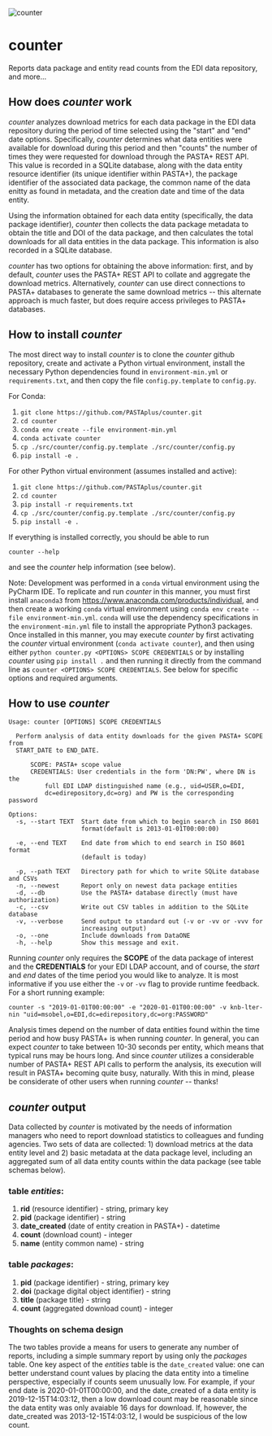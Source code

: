 ![counter](https://github.com/PASTAplus/counter/workflows/counter-build/badge.svg)

# counter
Reports data package and entity read counts from the EDI data repository, and
more...

## How does *counter* work

*counter* analyzes download metrics for each data package in the EDI data
repository during the period of time selected using the "start" and "end"
date options. Specifically, *counter* determines what data entities were
available for download during this period and then "counts" the number of
times they were requested for download through the PASTA+ REST API. This
value is recorded in a SQLite database, along with the data entity resource
identifier (its unique identifier within PASTA+), the package identifier
of the associated data package, the common name of the data enitty as found
in metadata, and the creation date and time of the data entity.

Using the information obtained for each data entity (specifically, the data
package identifier), *counter* then collects the data package metadata to
obtain the title and DOI of the data package, and then calculates the total
downloads for all data entities in the data package. This information is also
recorded in a SQLite database.

*counter* has two options for obtaining the above information: first, and by
default, *counter* uses the PASTA+ REST API to collate and aggregate the
download metrics. Alternatively, *counter* can use direct connections
to PASTA+ databases to generate the same download metrics -- this alternate
approach is much faster, but does require access privileges to PASTA+
databases.

## How to install *counter*

The most direct way to install *counter* is to clone the
*counter* github repository, create and activate a Python virtual environment,
install the necessary Python dependencies found in `environment-min.yml`
or `requirements.txt`, and then copy the file `config.py.template` to
`config.py`.

For Conda:

1. `git clone https://github.com/PASTAplus/counter.git`
1. `cd counter`
1. `conda env create --file environment-min.yml`
1. `conda activate counter`
1. `cp ./src/counter/config.py.template ./src/counter/config.py`
1. `pip install -e .`


For other Python virtual environment (assumes installed and active):

1. `git clone https://github.com/PASTAplus/counter.git`
1. `cd counter`
1. `pip install -r requirements.txt`
1. `cp ./src/counter/config.py.template ./src/counter/config.py`
1. `pip install -e .`

If everything is installed correctly, you should be able to run
```
counter --help
```
and see the *counter* help information (see below).

Note: Development was performed in a `conda` virtual environment using the
PyCharm IDE. To replicate and run *counter* in this manner, you must first
install `anaconda3` from https://www.anaconda.com/products/individual, and
then create a working `conda` virtual environment using `conda env create
--file environment-min.yml`. `conda` will use the dependency specifications in
the `environment-min.yml` file to install the appropriate Python3 packages.
Once installed in this manner, you may execute *counter* by first activating
the *counter* virtual environment (`conda activate counter`), and then using
either `python counter.py <OPTIONS> SCOPE CREDENTIALS` or by installing
*counter* using `pip install .` and then running it directly from the command
line as `counter <OPTIONS> SCOPE CREDENTIALS`. See below for specific options
and required arguments.

## How to use *counter*
```
Usage: counter [OPTIONS] SCOPE CREDENTIALS

  Perform analysis of data entity downloads for the given PASTA+ SCOPE from
  START_DATE to END_DATE.

      SCOPE: PASTA+ scope value
      CREDENTIALS: User credentials in the form 'DN:PW', where DN is the
          full EDI LDAP distinguished name (e.g., uid=USER,o=EDI,
          dc=edirepository,dc=org) and PW is the corresponding password

Options:
  -s, --start TEXT  Start date from which to begin search in ISO 8601
                    format(default is 2013-01-01T00:00:00)

  -e, --end TEXT    End date from which to end search in ISO 8601 format
                    (default is today)

  -p, --path TEXT   Directory path for which to write SQLite database and CSVs
  -n, --newest      Report only on newest data package entities
  -d, --db          Use the PASTA+ database directly (must have authorization)
  -c, --csv         Write out CSV tables in addition to the SQLite database
  -v, --verbose     Send output to standard out (-v or -vv or -vvv for
                    increasing output)
  -o, --one         Include downloads from DataONE
  -h, --help        Show this message and exit.
```

Running *counter* only requires the **SCOPE** of the data package of interest
and the **CREDENTIALS** for your EDI LDAP account, and of course, the *start*
and *end* dates of the time period you would like to analyze. It is most
informative if you use either the `-v` or `-vv` flag to provide runtime
feedback. For a short running example:

```
counter -s "2019-01-01T00:00:00" -e "2020-01-01T00:00:00" -v knb-lter-nin "uid=msobel,o=EDI,dc=edirepository,dc=org:PASSWORD"
```
Analysis times depend on the number of data entities found within the time
period and how busy PASTA+ is when running *counter*. In general, you can
expect *counter* to take between 10-30 seconds per entity, which means that
typical runs may be hours long. And since *counter* utilizes a considerable
number of PASTA+ REST API calls to perform the analysis, its execution will
result in PASTA+ becoming quite busy, naturally. With this in mind, please be
considerate of other users when running *counter* -- thanks!

## *counter* output

Data collected by *counter* is motivated by the needs of information managers
who need to report download statistics to colleagues and funding agencies. Two
sets of data are collected: 1) download metrics at the data entity level and
2) basic metadata at the data package level, including an aggregated sum of
all data entity counts within the data package (see table schemas below).

### table *entities*:

1. **rid** (resource identifier) - string, primary key
1. **pid** (package identifier) - string
1. **date_created** (date of entity creation in PASTA+) - datetime
1. **count** (download count) - integer
1. **name** (entity common name) - string

### table *packages*:

1. **pid** (package identifier) - string, primary key
1. **doi** (package digital object identifier) - string
1. **title** (package title) - string
1. **count** (aggregated download count) - integer

### Thoughts on schema design

The two tables provide a means for users to generate any number of reports,
including a simple summary report by using only the *packages* table. One key
aspect of the *entities* table is the `date_created` value: one can better
understand count values by placing the data entity into a timeline
perspective, especially if counts seem unusually low. For example, if your end
date is 2020-01-01T00:00:00, and the date_created of a data entity is
2019-12-15T14:03:12, then a low download count may be reasonable since the
data entity was only avaiable 16 days for download. If, however, the
date_created was 2013-12-15T4:03:12, I would be suspicious of the low count.
